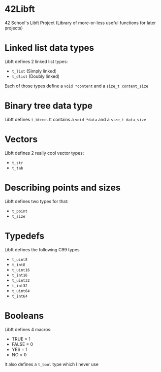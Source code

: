 # 42Libft
42 School's Libft Project (Library of more-or-less useful functions for later projects)

# Linked list data types
Libft defines 2 linked list types:

- `t_list` (Simply linked)
- `t_dlist` (Doubly linked)

Each of those types define a `void *content` and a `size_t content_size`

# Binary tree data type
Libft defines `t_btree`. It contains a `void *data` and a `size_t data_size`

# Vectors
Libft defines 2 really cool vector types:

- `t_str`
- `t_tab`

# Describing points and sizes
Libft defines two types for that:

- `t_point`
- `t_size`

# Typedefs
Libft defines the following C99 types

- `t_uint8`
- `t_int8`
- `t_uint16`
- `t_int16`
- `t_uint32`
- `t_int32`
- `t_uint64`
- `t_int64`

# Booleans
Libft defines 4 macros:

- TRUE = 1
- FALSE = 0
- YES = 1
- NO = 0

It also defines a `t_bool` type which I never use
